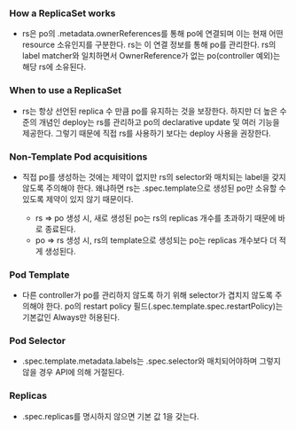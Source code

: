 ### How a ReplicaSet works
- rs은 po의 .metadata.ownerReferences를 통해 po에 연결되며 이는 현재 어떤 resource 소유인지를 구분한다. rs는 이 연결 정보를 통해 po를 관리한다. rs의 label matcher와 일치하면서 OwnerReference가 없는 po(controller 예외)는 해당 rs에 소유된다.

### When to use a ReplicaSet
- rs는 항상 선언된 replica 수 만큼 po를 유지하는 것을 보장한다. 하지만 더 높은 수준의 개념인 deploy는 rs를 관리하고 po의 declarative update 및 여러 기능을 제공한다. 그렇기 때문에 직접 rs를 사용하기 보다는 deploy 사용을 권장한다.

### Non-Template Pod acquisitions
- 직접 po를 생성하는 것에는 제약이 없지만 rs의 selector와 매치되는 label을 갖지 않도록 주의해야 한다. 왜냐하면 rs는 .spec.template으로 생성된 po만 소유할 수 있도록 제약이 있지 않기 때문이다.

  - rs => po 생성 시, 새로 생성된 po는 rs의 replicas 개수를 초과하기 때문에 바로 종료된다.
  - po => rs 생성 시, rs의 template으로 생성되는 po는 replicas 개수보다 더 적게 생성된다.

### Pod Template
- 다른 controller가 po를 관리하지 않도록 하기 위해 selector가 겹치지 않도록 주의해야 한다. po의 restart policy 필드(.spec.template.spec.restartPolicy)는 기본값인 Always만 허용된다.

### Pod Selector
- .spec.template.metadata.labels는 .spec.selector와 매치되어야하며 그렇지 않을 경우 API에 의해 거절된다.

### Replicas
- .spec.replicas를 명시하지 않으면 기본 값 1을 갖는다.